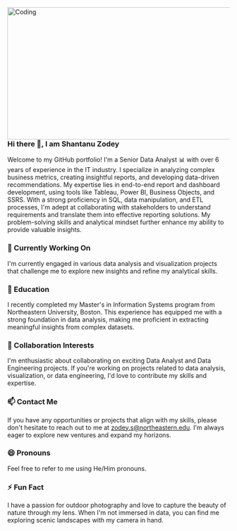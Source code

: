 <img align="right" alt="Coding" width="1000" Height="300" src="https://media3.giphy.com/media/v1.Y2lkPTc5MGI3NjExNjJtcHk5NDVwcDZ3MzQzYzJ0eHBxZDFnMXh3NmIyY3NyMXV0YnVmZCZlcD12MV9pbnRlcm5hbF9naWZfYnlfaWQmY3Q9Zw/3oKIPEqDGUULpEU0aQ/giphy.gif">

### Hi there 👋, I am Shantanu Zodey

Welcome to my GitHub portfolio! I'm a Senior Data Analyst 📊 with over 6 years of experience in the IT industry. I specialize in analyzing complex business metrics, creating insightful reports, and developing data-driven recommendations. My expertise lies in end-to-end report and dashboard development, using tools like Tableau, Power BI, Business Objects, and SSRS. With a strong proficiency in SQL, data manipulation, and ETL processes, I'm adept at collaborating with stakeholders to understand requirements and translate them into effective reporting solutions. My problem-solving skills and analytical mindset further enhance my ability to provide valuable insights.

### 🔭 Currently Working On
I'm currently engaged in various data analysis and visualization projects that challenge me to explore new insights and refine my analytical skills.

### 🌱 Education
I recently completed my Master's in Information Systems program from Northeastern University, Boston. This experience has equipped me with a strong foundation in data analysis, making me proficient in extracting meaningful insights from complex datasets.

### 👯 Collaboration Interests
I'm enthusiastic about collaborating on exciting Data Analyst and Data Engineering projects. If you're working on projects related to data analysis, visualization, or data engineering, I'd love to contribute my skills and expertise.

### 📫 Contact Me
If you have any opportunities or projects that align with my skills, please don't hesitate to reach out to me at zodey.s@northeastern.edu. I'm always eager to explore new ventures and expand my horizons.

### 😄 Pronouns
Feel free to refer to me using He/Him pronouns.

### ⚡ Fun Fact
I have a passion for outdoor photography and love to capture the beauty of nature through my lens. When I'm not immersed in data, you can find me exploring scenic landscapes with my camera in hand.
